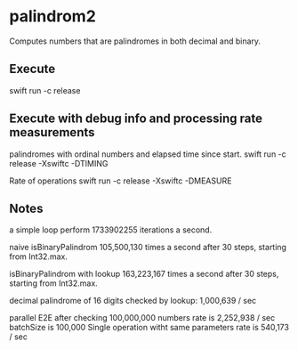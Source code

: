 # palindrom2

Computes numbers that are palindromes in both decimal and binary.

## Execute

swift run -c release

## Execute with debug info and processing rate measurements

palindromes with ordinal numbers and elapsed time since start.
swift run -c release -Xswiftc -DTIMING

Rate of operations
swift run -c release -Xswiftc -DMEASURE

## Notes

a simple loop perform 1733902255 iterations a second.

naive isBinaryPalindrom 105,500,130 times a second after 30 steps,
starting from Int32.max.

isBinaryPalindrom with lookup 163,223,167 times a second after 30 steps,
starting from Int32.max.

decimal palindrome of 16 digits checked by lookup: 1,000,639 / sec

parallel E2E after checking 100,000,000 numbers rate is 2,252,938 / sec
batchSize is 100,000
Single operation witht same parameters rate is 540,173 / sec
